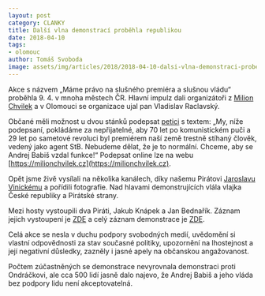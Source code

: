 ```yaml
---
layout: post
category: CLANKY
title: Další vlna demonstrací proběhla republikou
date: 2018-04-10
tags: 
- olomouc
author: Tomáš Svoboda
image: assets/img/articles/2018/2018-04-10-dalsi-vlna-demonstraci-probehla-republikou.jpg   #751x422 pixelu
---
```

Akce s názvem „Máme právo na slušného premiéra a slušnou vládu“ proběhla 9. 4. v mnoha městech ČR. Hlavní impulz dali organizátoři z [Milion Chvilek](https://milionchvilek.cz/) a v Olomouci se organizace ujal pan Vladislav Raclavský.

Občané měli možnost u dvou stánků podepsat [petici](https://milionchvilek.cz/) s textem: „My, níže podepsaní, pokládáme za nepřijatelné, aby 70 let po komunistickém puči a 29 let po sametové revoluci byl premiérem naší země trestně stíhaný člověk, vedený jako agent StB. Nebudeme dělat, že je to normální. Chceme, aby se Andrej Babiš vzdal funkce!“ Podepsat online lze na webu [https://milionchvilek.cz](https://milionchvilek.cz).

Opět jsme živě vysílali na několika kanálech, díky našemu Pirátovi [Jaroslavu Vinickému](https://www.facebook.com/jaroslav.vinicky) a pořídili fotografie. Nad hlavami demonstrujících vlála vlajka České republiky a Pirátské strany.

Mezi hosty vystoupili dva Piráti, Jakub Knápek a Jan Bednařík. Záznam jejich vystoupení je [ZDE](https://www.youtube.com/watch?v=pS6DFrHzdLw) a celý záznam demonstrace je [ZDE](https://www.facebook.com/piratiOlomoucko/videos/1735620629831662/). 

Celá akce se nesla v duchu podpory svobodných medií, uvědomění si vlastní odpovědnosti za stav současné politiky, upozornění na lhostejnost a její negativní důsledky, zazněly i jasné apely na občanskou angažovanost.

Počtem zúčastněných se demonstrace nevyrovnala demonstraci proti Ondráčkovi, ale cca 500 lidí jasně dalo najevo, že Andrej Babiš a jeho vláda bez podpory lidu není akceptovatelná.

